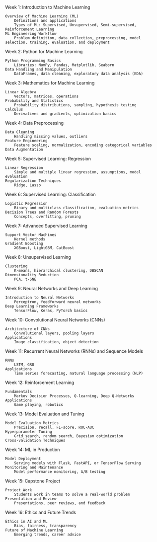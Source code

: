 Week 1: Introduction to Machine Learning

    Overview of Machine Learning (ML)
        Definitions and applications
        Types of ML: Supervised, Unsupervised, Semi-supervised, Reinforcement Learning
    ML Engineering Workflow
        Problem definition, data collection, preprocessing, model selection, training, evaluation, and deployment

Week 2: Python for Machine Learning

    Python Programming Basics
        Libraries: NumPy, Pandas, Matplotlib, Seaborn
    Data Handling and Manipulation
        DataFrames, data cleaning, exploratory data analysis (EDA)

Week 3: Mathematics for Machine Learning

    Linear Algebra
        Vectors, matrices, operations
    Probability and Statistics
        Probability distributions, sampling, hypothesis testing
    Calculus
        Derivatives and gradients, optimization basics

Week 4: Data Preprocessing

    Data Cleaning
        Handling missing values, outliers
    Feature Engineering
        Feature scaling, normalization, encoding categorical variables
    Data Augmentation

Week 5: Supervised Learning: Regression

    Linear Regression
        Simple and multiple linear regression, assumptions, model evaluation
    Regularization Techniques
        Ridge, Lasso

Week 6: Supervised Learning: Classification

    Logistic Regression
        Binary and multiclass classification, evaluation metrics
    Decision Trees and Random Forests
        Concepts, overfitting, pruning

Week 7: Advanced Supervised Learning

    Support Vector Machines
        Kernel methods
    Gradient Boosting
        XGBoost, LightGBM, CatBoost

Week 8: Unsupervised Learning

    Clustering
        K-means, hierarchical clustering, DBSCAN
    Dimensionality Reduction
        PCA, t-SNE

Week 9: Neural Networks and Deep Learning

    Introduction to Neural Networks
        Perceptron, feedforward neural networks
    Deep Learning Frameworks
        TensorFlow, Keras, PyTorch basics

Week 10: Convolutional Neural Networks (CNNs)

    Architecture of CNNs
        Convolutional layers, pooling layers
    Applications
        Image classification, object detection

Week 11: Recurrent Neural Networks (RNNs) and Sequence Models

    RNNs
        LSTM, GRU
    Applications
        Time series forecasting, natural language processing (NLP)

Week 12: Reinforcement Learning

    Fundamentals
        Markov Decision Processes, Q-learning, Deep Q-Networks
    Applications
        Game playing, robotics

Week 13: Model Evaluation and Tuning

    Model Evaluation Metrics
        Precision, recall, F1-score, ROC-AUC
    Hyperparameter Tuning
        Grid search, random search, Bayesian optimization
    Cross-validation Techniques

Week 14: ML in Production

    Model Deployment
        Serving models with Flask, FastAPI, or TensorFlow Serving
    Monitoring and Maintenance
        Model performance monitoring, A/B testing

Week 15: Capstone Project

    Project Work
        Students work in teams to solve a real-world problem
    Presentation and Review
        Presentations, peer reviews, and feedback

Week 16: Ethics and Future Trends

    Ethics in AI and ML
        Bias, fairness, transparency
    Future of Machine Learning
        Emerging trends, career advice
